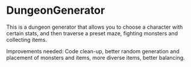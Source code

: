 # DungeonGenerator

This is a dungeon generator that allows you to choose a character with certain stats, and then traverse a preset maze, fighting monsters and collecting items.

Improvements needed: Code clean-up, better random generation and placement of monsters and items, more diverse items, better balancing.

